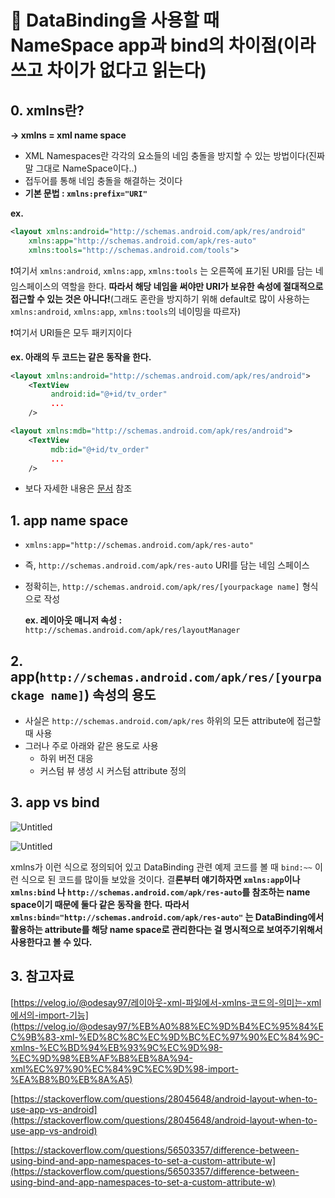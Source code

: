 # 🍒 DataBinding을 사용할 때 NameSpace app과 bind의 차이점(이라 쓰고 차이가 없다고 읽는다)

## 0. **xmlns란?**

**→ xmlns = xml name space**

- XML Namespaces란 각각의 요소들의 네임 충돌을 방지할 수 있는 방법이다(진짜 말 그대로 NameSpace이다..)
- 접두어를 통해 네임 충돌을 해결하는 것이다
- **기본 문법 : `xmlns:prefix="URI"`**

**ex.**

```xml
<layout xmlns:android="http://schemas.android.com/apk/res/android"
    xmlns:app="http://schemas.android.com/apk/res-auto"
    xmlns:tools="http://schemas.android.com/tools">
```

❗여기서 `xmlns:android`, `xmlns:app`, `xmlns:tools` 는 오른쪽에 표기된 URI를 담는 네임스페이스의 역할을 한다. **따라서 해당 네임을 써야만 URI가 보유한 속성에 절대적으로 접근할 수 있는 것은 아니다!**(그래도 혼란을 방지하기 위해 default로 많이 사용하는 `xmlns:android`, `xmlns:app`, `xmlns:tools`의 네이밍을 따르자)

❗여기서 URI들은 모두 패키지이다

**ex. 아래의 두 코드는 같은 동작을 한다.**

```xml
<layout xmlns:android="http://schemas.android.com/apk/res/android">
    <TextView
         android:id="@+id/tv_order"
         ...
    />
```

```xml
<layout xmlns:mdb="http://schemas.android.com/apk/res/android">
    <TextView
         mdb:id="@+id/tv_order"
         ...
    />
```

- 보다 자세한 내용은 [문서](https://www.w3schools.com/xml/xml_namespaces.asp) 참조

## 1. app name space

- `xmlns:app="http://schemas.android.com/apk/res-auto"`
- 즉, `http://schemas.android.com/apk/res-auto` URI를 담는 네임 스페이스
- 정확히는, `http://schemas.android.com/apk/res/[yourpackage name]` 형식으로 작성

  **ex. 레이아웃 매니저 속성 :** 
       `http://schemas.android.com/apk/res/layoutManager`

## 2. app(`http://schemas.android.com/apk/res/[yourpackage name]`) 속성의 용도

- 사실은 `http://schemas.android.com/apk/res` 하위의 모든 attribute에 접근할 때 사용
- 그러나 주로 아래와 같은 용도로 사용
    - 하위 버전 대응
    - 커스텀 뷰 생성 시 커스텀 attribute 정의

## 3. app vs bind

![Untitled](https://worried-capybara-0f7.notion.site/image/https%3A%2F%2Fs3-us-west-2.amazonaws.com%2Fsecure.notion-static.com%2F92ed8f9b-4c5c-497f-b691-9940a24f2749%2FUntitled.png?id=fe2f60a0-c511-434b-93e3-a66627a71ad8&table=block&spaceId=791e5689-e98d-4b2d-8794-8b0cb8b434cc&width=2000&userId=&cache=v2)

![Untitled](https://worried-capybara-0f7.notion.site/image/https%3A%2F%2Fs3-us-west-2.amazonaws.com%2Fsecure.notion-static.com%2Fcb220be3-e591-49c9-af70-47c3bd2aa4fd%2FUntitled.png?id=fae9c0a1-fbd5-455a-8501-4eb93b9be24a&table=block&spaceId=791e5689-e98d-4b2d-8794-8b0cb8b434cc&width=2000&userId=&cache=v2)

xmlns가 이런 식으로 정의되어 있고 DataBinding 관련 예제 코드를 볼 때 `bind:~~` 이런 식으로 된 코드를 많이들 보았을 것이다. 결**론부터 얘기하자면 `xmlns:app`이나 `xmlns:bind` 나 `http://schemas.android.com/apk/res-auto`를 참조하는 name space이기 때문에 둘다 같은 동작을 한다.** **따라서 `xmlns:bind="http://schemas.android.com/apk/res-auto"` 는 DataBinding에서 활용하는 attribute를 해당 name space로 관리한다는 걸 명시적으로 보여주기위해서 사용한다고 볼 수 있다.**

## 3. 참고자료

[https://velog.io/@odesay97/레이아웃-xml-파일에서-xmlns-코드의-의미는-xml에서의-import-기능](https://velog.io/@odesay97/%EB%A0%88%EC%9D%B4%EC%95%84%EC%9B%83-xml-%ED%8C%8C%EC%9D%BC%EC%97%90%EC%84%9C-xmlns-%EC%BD%94%EB%93%9C%EC%9D%98-%EC%9D%98%EB%AF%B8%EB%8A%94-xml%EC%97%90%EC%84%9C%EC%9D%98-import-%EA%B8%B0%EB%8A%A5)

[https://stackoverflow.com/questions/28045648/android-layout-when-to-use-app-vs-android](https://stackoverflow.com/questions/28045648/android-layout-when-to-use-app-vs-android)

[https://stackoverflow.com/questions/56503357/difference-between-using-bind-and-app-namespaces-to-set-a-custom-attribute-w](https://stackoverflow.com/questions/56503357/difference-between-using-bind-and-app-namespaces-to-set-a-custom-attribute-w)
